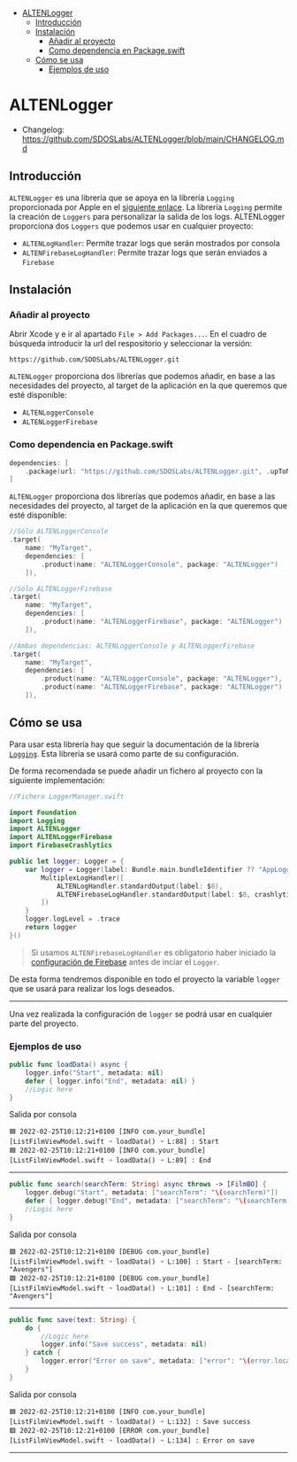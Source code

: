 - [ALTENLogger](#altenlogger)
  - [Introducción](#introducción)
  - [Instalación](#instalación)
    - [Añadir al proyecto](#añadir-al-proyecto)
    - [Como dependencia en Package.swift](#como-dependencia-en-packageswift)
  - [Cómo se usa](#cómo-se-usa)
    - [Ejemplos de uso](#ejemplos-de-uso)

# ALTENLogger
- Changelog: https://github.com/SDOSLabs/ALTENLogger/blob/main/CHANGELOG.md

## Introducción
`ALTENLogger` es una librería que se apoya en la librería `Logging` proporcionada por Apple en el [siguiente enlace](https://github.com/apple/swift-log.git). La librería `Logging` permite la creación de `Loggers` para personalizar la salida de los logs.
ALTENLogger proporciona dos `Loggers` que podemos usar en cualquier proyecto:
- `ALTENLogHandler`: Permite trazar logs que serán mostrados por consola
- `ALTENFirebaseLogHandler`: Permite trazar logs que serán enviados a `Firebase`

## Instalación

### Añadir al proyecto

Abrir Xcode y e ir al apartado `File > Add Packages...`. En el cuadro de búsqueda introducir la url del respositorio y seleccionar la versión:
```
https://github.com/SDOSLabs/ALTENLogger.git
```
`ALTENLogger` proporciona dos librerías que podemos añadir, en base a las necesidades del proyecto, al target de la aplicación en la que queremos que esté disponible:
- `ALTENLoggerConsole`
- `ALTENLoggerFirebase`

### Como dependencia en Package.swift

``` swift
dependencies: [
    .package(url: "https://github.com/SDOSLabs/ALTENLogger.git", .upToNextMajor(from: "1.0.0"))
]
```

`ALTENLogger` proporciona dos librerías que podemos añadir, en base a las necesidades del proyecto, al target de la aplicación en la que queremos que esté disponible:
``` swift
//Sólo ALTENLoggerConsole
.target(
    name: "MyTarget",
    dependencies: [
        .product(name: "ALTENLoggerConsole", package: "ALTENLogger")
    ]),
```

``` swift
//Sólo ALTENLoggerFirebase
.target(
    name: "MyTarget",
    dependencies: [
        .product(name: "ALTENLoggerFirebase", package: "ALTENLogger")
    ]),
```

``` swift
//Ambas dependencias: ALTENLoggerConsole y ALTENLoggerFirebase
.target(
    name: "MyTarget",
    dependencies: [
        .product(name: "ALTENLoggerConsole", package: "ALTENLogger"),
        .product(name: "ALTENLoggerFirebase", package: "ALTENLogger")
    ]),
```

## Cómo se usa

Para usar esta librería hay que seguir la documentación de la librería [`Logging`](https://github.com/apple/swift-log.git). Esta librería se usará como parte de su configuración.

De forma recomendada se puede añadir un fichero al proyecto con la siguiente implementación:

``` swift
//Fichero LoggerManager.swift

import Foundation
import Logging
import ALTENLogger
import ALTENLoggerFirebase
import FirebaseCrashlytics

public let logger: Logger = {
    var logger = Logger(label: Bundle.main.bundleIdentifier ?? "AppLogger") {
        MultiplexLogHandler([
            ALTENLogHandler.standardOutput(label: $0),
            ALTENFirebaseLogHandler.standardOutput(label: $0, crashlytics: Crashlytics.crashlytics())
        ])
    }
    logger.logLevel = .trace
    return logger
}()
```
> Si usamos `ALTENFirebaseLogHandler` es obligatorio haber iniciado la [configuración de Firebase](https://firebase.google.com/docs/ios/setup?hl=es) antes de inciar el `Logger`.
>
De esta forma tendremos disponible en todo el proyecto la variable `logger` que se usará para realizar los logs deseados.

---

Una vez realizada la configuración de `logger` se podrá usar en cualquier parte del proyecto.

### Ejemplos de uso

``` swift
public func loadData() async {
    logger.info("Start", metadata: nil)
    defer { logger.info("End", metadata: nil) }
    //Logic here
}
```
Salida por consola
```
🟦 2022-02-25T10:12:21+0100 [INFO com.your_bundle] [ListFilmViewModel.swift ➝ loadData() ➝ L:88] : Start
🟦 2022-02-25T10:12:21+0100 [INFO com.your_bundle] [ListFilmViewModel.swift ➝ loadData() ➝ L:89] : End
```
---
``` swift
public func search(searchTerm: String) async throws -> [FilmBO] {
    logger.debug("Start", metadata: ["searchTerm": "\(searchTerm)"])
    defer { logger.debug("End", metadata: ["searchTerm": "\(searchTerm)"]) }
    //Logic here
}
```
Salida por consola
```
🟩 2022-02-25T10:12:21+0100 [DEBUG com.your_bundle] [ListFilmViewModel.swift ➝ loadData() ➝ L:100] : Start - [searchTerm: "Avengers"]
🟩 2022-02-25T10:12:21+0100 [DEBUG com.your_bundle] [ListFilmViewModel.swift ➝ loadData() ➝ L:101] : End - [searchTerm: "Avengers"]
```
---
``` swift
public func save(text: String) {
    do {
        //Logic here
        logger.info("Save success", metadata: nil)
    } catch {
        logger.error("Error on save", metadata: ["error": "\(error.localizedDescription)"])
    }
}
```
Salida por consola
```
🟦 2022-02-25T10:12:21+0100 [INFO com.your_bundle] [ListFilmViewModel.swift ➝ loadData() ➝ L:132] : Save success
🟥 2022-02-25T10:12:21+0100 [ERROR com.your_bundle] [ListFilmViewModel.swift ➝ loadData() ➝ L:134] : Error on save
```
---

